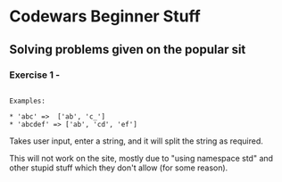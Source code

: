 # Codewars Beginner Stuff
## Solving problems given on the popular sit

### Exercise 1 -

``` Complete the solution so that it splits the string into pairs of two characters. If the string contains an odd number of characters then it should replace the missing second character of the final pair with an underscore ('_').

Examples:

* 'abc' =>  ['ab', 'c_']
* 'abcdef' => ['ab', 'cd', 'ef']
```

Takes user input, enter a string, and it will split the string as required. 

This will not work on the site, mostly due to "using namespace std" and other stupid stuff which they don't allow (for some reason).

